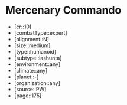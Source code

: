 
# Mercenary Commando

- [cr::10]
- [combatType::expert]
- [alignment::N]
- [size::medium]
- [type::humanoid]
- [subtype::lashunta]
- [environment::any]
- [climate::any]
- [planet::-]
- [organization::any]
- [source::PW]
- [page::175]
